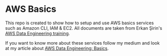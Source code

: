 # AWS Basics

This repo is created to show how to setup and use AWS basics services such as Amazon CLI, IAM & EC2. All documents are taken from Erkan Şirin's [AWS Data Engineering training](https://bootcamp.veribilimiokulu.com/bootcamp-programlari/aws-cloud-data-engineering-bootcamp/).

If you want to know more about these services  follow my medium and look at my article about [AWS Data Engineering: Basics](https://medium.com/@talha002/aws-data-engineering-aws-basics-68c3af085f8b).
